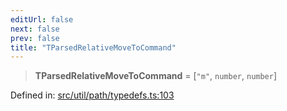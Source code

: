 ```yaml
---
editUrl: false
next: false
prev: false
title: "TParsedRelativeMoveToCommand"
---
```


> **TParsedRelativeMoveToCommand** = \[`"m"`, `number`, `number`\]

Defined in: [src/util/path/typedefs.ts:103](https://github.com/fabricjs/fabric.js/blob/8206f10a405480a7ba988ff6cfdde6412c1f13f8/src/util/path/typedefs.ts#L103)
